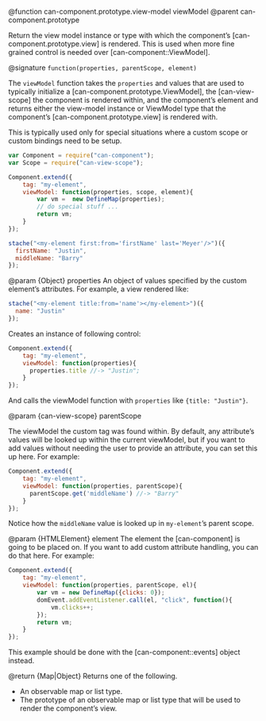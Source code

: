 @function can-component.prototype.view-model viewModel
@parent can-component.prototype

Return the view model instance or type with which the component’s [can-component.prototype.view]
is rendered.  This is used when more fine grained control is needed over [can-component::ViewModel].

@signature `function(properties, parentScope, element)`

The `viewModel` function takes the `properties` and values that are used to
typically initialize a [can-component.prototype.ViewModel], the
[can-view-scope] the component is rendered within, and the component’s element
and returns either the view-model instance or ViewModel type that the component’s [can-component.prototype.view]
is rendered with.

This is typically used only for special situations where a custom scope or custom bindings
need to be setup.

```js
var Component = require("can-component");
var Scope = require("can-view-scope");

Component.extend({
	tag: "my-element",
	viewModel: function(properties, scope, element){
		var vm =  new DefineMap(properties);
		// do special stuff ...
		return vm;
	}
});

stache("<my-element first:from='firstName' last='Meyer'/>")({
  firstName: "Justin",
  middleName: "Barry"
});
```

@param {Object} properties An object of values specified by the custom element’s attributes. For example, a view rendered like:

```js
stache("<my-element title:from='name'></my-element>")({
  name: "Justin"
});
```

Creates an instance of following control:

```js
Component.extend({
	tag: "my-element",
	viewModel: function(properties){
	  properties.title //-> "Justin";
	}
});
```

And calls the viewModel function with `properties` like `{title: "Justin"}`.

@param {can-view-scope} parentScope

The viewModel the custom tag was found within.  By default, any attribute’s values will
be looked up within the current viewModel, but if you want to add values without needing
the user to provide an attribute, you can set this up here.  For example:

```js
Component.extend({
	tag: "my-element",
	viewModel: function(properties, parentScope){
	  parentScope.get('middleName') //-> "Barry"
	}
});
```

Notice how the `middleName` value is looked up in `my-element`’s parent scope.

@param {HTMLElement} element The element the [can-component] is going to be placed on. If you want
to add custom attribute handling, you can do that here.  For example:

```js
Component.extend({
	tag: "my-element",
	viewModel: function(properties, parentScope, el){
		var vm = new DefineMap({clicks: 0});
		domEvent.addEventListener.call(el, "click", function(){
			vm.clicks++;
		});
		return vm;
	}
});
```

This example should be done with the [can-component::events] object instead.

@return {Map|Object} Returns one of the following.

   - An observable map or list type.
   - The prototype of an observable map or list type that will be used to render the component’s view.
